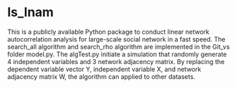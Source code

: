 # ls_lnam
This is a publicly available Python package to conduct linear network autocorrelation analysis for large-scale social network in a fast speed.
The search_all algorithm and search_rho algorithm are implemented in the Git_vs folder model.py.
The algTest.py initiate a simulation that randomly generate 4 independent variables and 3 network adjacency matrix.
By replacing the dependent variable vector Y, independent variable X, and network adjacency matrix W, the algorithm can applied to other datasets.
